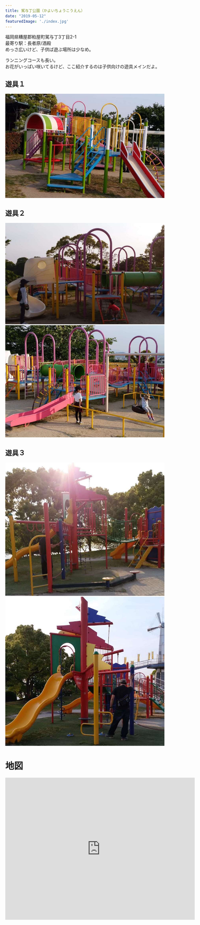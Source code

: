 ```yaml
---
title: 駕与丁公園（かよいちょうこうえん）
date: "2019-05-12"
featuredImage: './index.jpg'
---
```


福岡県糟屋郡粕屋町駕与丁3丁目2-1  
最寄り駅：長者原/酒殿  
めっさ広いけど、子供ば遊ぶ場所は少なめ。  

<!-- end --> 
ランニングコースも長い。  
お花がいっぱい咲いてるけど、ここ紹介するのは子供向けの遊具メインだよ。

## 遊具１
![01](./01.jpg)


## 遊具２
![02_1](./02_1.jpg)  
![02_2](./02_2.jpg)


## 遊具３
![03_1](./03_1.jpg)  
![03_2](./03_2.jpg)



# 地図
<iframe src="https://www.google.com/maps/embed?pb=!1m18!1m12!1m3!1d3322.8234208559797!2d130.48166301520348!3d33.609885780728646!2m3!1f0!2f0!3f0!3m2!1i1024!2i768!4f13.1!3m3!1m2!1s0x3541856fd108629b%3A0x9841e301d8b811b4!2s3-ch%C5%8Dme-2-1+Kayoich%C5%8D%2C+Kasuya%2C+Kasuya-gun%2C+Fukuoka+811-2309!5e0!3m2!1sen!2sjp!4v1557628611183!5m2!1sen!2sjp" width="600" height="450" frameborder="0" style="border:0" allowfullscreen></iframe>


